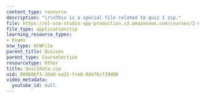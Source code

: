 ```yaml
---
content_type: resource
description: "\r\nThis is a special file related to quiz 1 zip."
file: https://ol-ocw-studio-app-production.s3.amazonaws.com/courses/2-627-fundamentals-of-photovoltaics-fall-2013/00868bf336ddea35fce09d476cf39d00_Quiz1data.zip
file_type: application/zip
learning_resource_types:
- Exams
ocw_type: OCWFile
parent_title: Quizzes
parent_type: CourseSection
resourcetype: Other
title: Quiz1data.zip
uid: 00868bf3-36dd-ea35-fce0-9d476cf39d00
video_metadata:
  youtube_id: null
---
```


